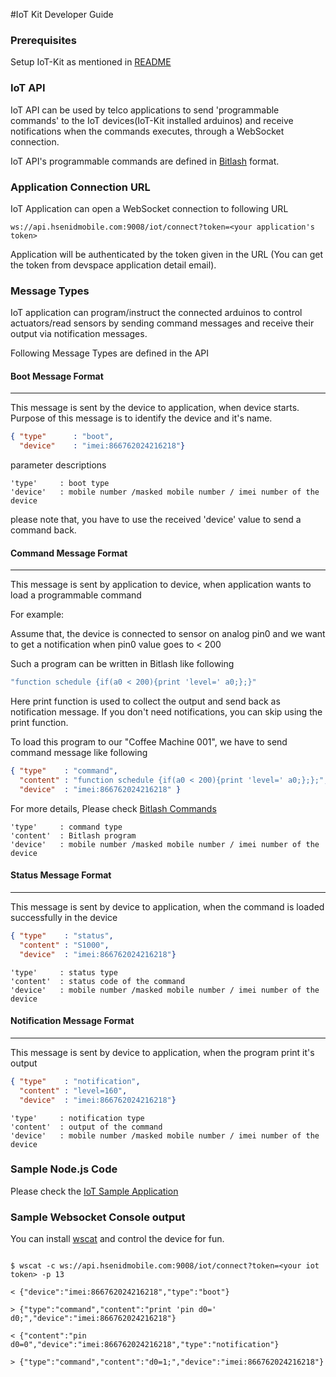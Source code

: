 #IoT Kit Developer Guide


### Prerequisites

Setup IoT-Kit as mentioned in [README](https://github.com/hsenid-mobile/iot-kit/README.md)

### IoT API

IoT API can be used by telco applications to send 'programmable commands' to the IoT devices(IoT-Kit installed arduinos) 
and receive notifications when the commands executes, through a WebSocket connection.

IoT API's programmable commands are defined in [Bitlash](http://bitlash.net/) format.


### Application Connection URL

IoT Application can open a WebSocket connection to following URL 

```
ws://api.hsenidmobile.com:9008/iot/connect?token=<your application's token>
```

Application will be authenticated by the token given in the URL (You can get the token from devspace application detail email).
 
### Message Types

IoT application can program/instruct the connected arduinos to control actuators/read sensors 
by sending command messages and receive their output via notification messages.

Following Message Types are defined in the API

#### Boot Message Format
-------------------
This message is sent by the device to application, when device starts.
Purpose of this message is to identify the device and it's name. 


```json
{ "type"      : "boot",
  "device"    : "imei:866762024216218"}
```

parameter descriptions

```
'type'     : boot type
'device'   : mobile number /masked mobile number / imei number of the device
``` 

please note that, you have to use the received 'device' value to send a command back.


#### Command Message Format
----------------------
This message is sent by application to device, when application wants to load a programmable command

For example: 

Assume that, the device is connected to sensor on analog pin0 
and we want to get a notification when pin0 value goes to < 200

Such a program can be written in Bitlash like following

```c
"function schedule {if(a0 < 200){print 'level=' a0;};}"
```

Here print function is used to collect the output and send back as notification message.
If you don't need notifications, you can skip using the print function.


To load this program to our "Coffee Machine 001", we have to send command message like following

```json
{ "type"    : "command",
  "content" : "function schedule {if(a0 < 200){print 'level=' a0;};};",
  "device"  : "imei:866762024216218" }
```
For more details, Please check [Bitlash Commands](https://github.com/billroy/bitlash/wiki/commands)

```
'type'     : command type
'content'  : Bitlash program
'device'   : mobile number /masked mobile number / imei number of the device
```

#### Status Message Format
----------------------
This message is sent by device to application, when the command is loaded successfully in the device

```json
{ "type"    : "status",
  "content" : "S1000",
  "device"  : "imei:866762024216218"}
```

```
'type'     : status type
'content'  : status code of the command
'device'   : mobile number /masked mobile number / imei number of the device
```

#### Notification Message Format
---------------------------
This message is sent by device to application, when the program print it's output

```json
{ "type"    : "notification",
  "content" : "level=160",
  "device"  : "imei:866762024216218"}
```

```
'type'     : notification type
'content'  : output of the command
'device'   : mobile number /masked mobile number / imei number of the device
```


### Sample Node.js Code

Please check the [IoT Sample Application](https://github.com/hsenid-mobile/iot-app)


### Sample Websocket Console output

You can install [wscat](https://www.npmjs.com/package/wscat) and control the device for fun.

```

$ wscat -c ws://api.hsenidmobile.com:9008/iot/connect?token=<your iot token> -p 13

< {"device":"imei:866762024216218","type":"boot"}

> {"type":"command","content":"print 'pin d0=' d0;","device":"imei:866762024216218"}

< {"content":"pin d0=0","device":"imei:866762024216218","type":"notification"}

> {"type":"command","content":"d0=1;","device":"imei:866762024216218"}

```
 
 
 
 
 
 
 
 
 
 
